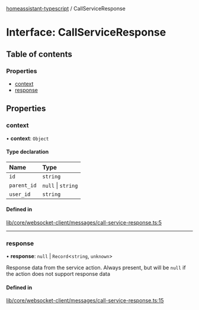 [homeassistant-typescript](../README.md) / CallServiceResponse

# Interface: CallServiceResponse

## Table of contents

### Properties

- [context](CallServiceResponse.md#context)
- [response](CallServiceResponse.md#response)

## Properties

### context

• **context**: `Object`

#### Type declaration

| Name | Type |
| :------ | :------ |
| `id` | `string` |
| `parent_id` | ``null`` \| `string` |
| `user_id` | `string` |

#### Defined in

[lib/core/websocket-client/messages/call-service-response.ts:5](https://github.com/benwainwright/hass-ts/blob/24908fa/src/lib/core/websocket-client/messages/call-service-response.ts#L5)

___

### response

• **response**: ``null`` \| `Record`\<`string`, `unknown`\>

Response data from the service action. Always present, but
will be `null` if the action does not support response data

#### Defined in

[lib/core/websocket-client/messages/call-service-response.ts:15](https://github.com/benwainwright/hass-ts/blob/24908fa/src/lib/core/websocket-client/messages/call-service-response.ts#L15)
